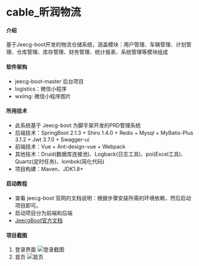 # cable_昕润物流

#### 介绍
基于Jeecg-boot开发的物流仓储系统，涵盖模块：用户管理、车辆管理、计划管理、仓库管理、库存管理、财务管理、统计报表、系统管理等模块组成

#### 软件架构
- jeecg-boot-master 后台项目
- logistics：微信小程序
- wxImg: 微信小程序图片

#### 所用技术
- 此系统基于 Jeecg-boot 为脚手架开发的PRD管理系统
- 后端技术：SpringBoot 2.1.3 + Shiro 1.4.0 + Redis + Mysql + MyBatis-Plus 3.1.2 + Jwt 3.7.0 + Swagger-ui
- 前端技术：Vue + Ant-design-vue + Webpack
- 其他技术：Druid(数据库连接池)、Logback(日志工具)、poi(Excel工具)、Quartz(定时任务)、lombok(简化代码)
- 项目构建：Maven、JDK1.8+

#### 启动教程
- 查看 jeecg-boot 官网的文档说明：根据步骤安装所需的环境依赖，然后启动项目即可。
- 启动项目分为前端和后端
- [JeecgBoot官方文档](http://jeecg-boot.mydoc.io/)

#### 项目截图
1. 登录界面
![登录截图](https://images.gitee.com/uploads/images/2020/0628/192351_69d1a279_5459645.jpeg "1.jpg")
2. 首页
![首页](https://images.gitee.com/uploads/images/2020/0628/192911_b2a0b33a_5459645.jpeg "2.jpg")
